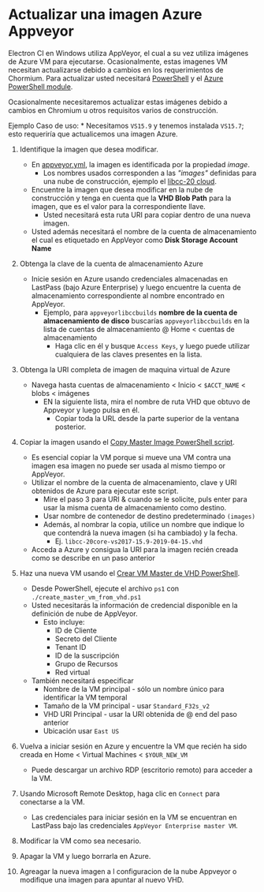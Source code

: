 # Actualizar una imagen Azure Appveyor

Electron CI en Windows utiliza AppVeyor, el cual a su vez utiliza imágenes de Azure VM para ejecutarse.  Ocasionalmente, estas imagenes VM necesitan actualizarse debido a cambios en los requerimientos de Chormium.  Para actualizar usted necesitará [PowerShell](https://docs.microsoft.com/en-us/powershell/scripting/install/installing-powershell?view=powershell-6) y el [Azure PowerShell module](https://docs.microsoft.com/en-us/powershell/azure/install-az-ps?view=azps-1.8.0&viewFallbackFrom=azurermps-6.13.0).

Ocasionalmente necesitaremos actualizar estas imágenes debido a cambios en Chromium u otros requisitos varios de construcción.

Ejemplo Caso de uso:
    * Necesitamos `VS15.9` y tenemos instalada `VS15.7`; esto requeriría que actualicemos una imagen Azure.

1. Identifique la imagen que desea modificar.
    * En [appveyor.yml](https://github.com/electron/electron/blob/master/appveyor.yml), la imagen es identificada por la propiedad *image*.
        * Los nombres usados corresponden a las *"images"* definidas para una nube de construcción, ejemplo el [libcc-20 cloud](https://windows-ci.electronjs.org/build-clouds/8).
    * Encuentre la imagen que desea modificar en la nube de construcción y tenga en cuenta que la **VHD Blob Path** para la imagen, que es el valor para la correspondiente llave.
        * Usted necesitará esta ruta URI para copiar dentro de una nueva imagen.
    * Usted además necesitará el nombre de la cuenta de almacenamiento el cual es etiquetado en AppVeyor como **Disk Storage Account Name**

2. Obtenga la clave de la cuenta de almacenamiento Azure
    * Inicie sesión en Azure usando credenciales almacenadas en LastPass (bajo Azure Enterprise) y luego encuentre la cuenta de almacenamiento correspondiente al nombre encontrado en AppVeyor.
        * Ejemplo, para `appveyorlibccbuilds` **nombre de la cuenta de almacenamiento de disco** buscarías `appveyorlibccbuilds` en la lista de cuentas de almacenamiento @ Home < cuentas de almacenamiento
            * Haga clic en él y busque `Access Keys`, y luego puede utilizar cualquiera de las claves presentes en la lista.

3. Obtenga la URI completa de imagen de maquina virtual de Azure
    * Navega hasta cuentas de almacenamiento < Inicio < `$ACCT_NAME` < blobs < imágenes
        * EN la siguiente lista, mira el nombre de ruta VHD que obtuvo de Appveyor y luego pulsa en él.
            * Copiar toda la URL desde la parte superior de la ventana posterior.

4. Copiar la imagen usando el [Copy Master Image PowerShell script](https://github.com/appveyor/ci/blob/master/scripts/enterprise/copy-master-image-azure.ps1).
    * Es esencial copiar la VM porque si mueve una VM contra una imagen esa imagen no puede ser usada al mismo tiempo or AppVeyor.
    * Utilizar el nombre de la cuenta de almacenamiento, clave y URI obtenidos de Azure para ejecutar este script.
        * Mire el paso 3 para URI & cuando se le solicite, puls enter para usar la misma cuenta de almacenamiento como destino.
        * Usar nombre de contenedor de destino predeterminado `(images)`
        * Además, al nombrar la copia, utilice un nombre que indique lo que contendrá la nueva imagen (si ha cambiado) y la fecha.
            * Ej. `libcc-20core-vs2017-15.9-2019-04-15.vhd`
    * Acceda a Azure y consigua la URI para la imagen recién creada como se describe en un paso anterior

5. Haz una nueva VM usando el [Crear VM Master de VHD PowerShell](https://github.com/appveyor/ci/blob/master/scripts/enterprise/create_master_vm_from_vhd.ps1).
    * Desde PowerShell, ejecute el archivo `ps1` con `./create_master_vm_from_vhd.ps1`
    * Usted necesitarás la información de credencial disponible en la definición de nube de AppVeyor.
        * Esto incluye:
            * ID de Cliente
            * Secreto del Cliente
            * Tenant ID
            * ID de la suscripción
            * Grupo de Recursos
            * Red virtual
    * También necesitará especificar
        * Nombre de la VM principal - sólo un nombre único para identificar la VM temporal
        * Tamaño de la VM principal - usar `Standard_F32s_v2`
        * VHD URI Principal - usar la URI obtenida de @ end del paso anterior
        * Ubicación usar `East US`

6. Vuelva a iniciar sesión en Azure y encuentre la VM que recién ha sido creada en Home < Virtual Machines < `$YOUR_NEW_VM`
    * Puede descargar un archivo RDP (escritorio remoto) para acceder a la VM.

7. Usando Microsoft Remote Desktop, haga clic en `Connect` para conectarse a la VM.
    * Las credenciales para iniciar sesión en la VM se encuentran en LastPass bajo las credenciales `AppVeyor Enterprise master VM`.

8. Modificar la VM como sea necesario.

9. Apagar la VM y luego borrarla en Azure.

10. Agreagar la nueva imagen a l configuracion de la nube Appveyor o modifique una imagen para apuntar al nuevo VHD.
